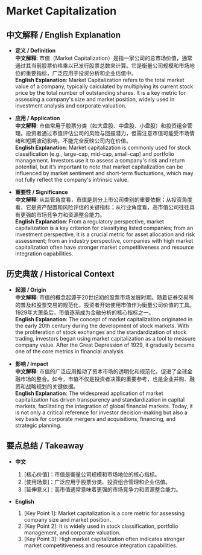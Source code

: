 # Market Capitalization

## 中文解释 / English Explanation

* **定义 / Definition**  
  **中文解释**: 市值（Market Capitalization）是指一家公司的总市场价值，通常通过其当前股票价格乘以已发行股票总数来计算。它是衡量公司规模和市场地位的重要指标，广泛应用于投资分析和企业估值中。  
  **English Explanation**: Market Capitalization refers to the total market value of a company, typically calculated by multiplying its current stock price by the total number of outstanding shares. It is a key metric for assessing a company's size and market position, widely used in investment analysis and corporate valuation.

* **应用 / Application**  
  **中文解释**: 市值常用于股票分类（如大盘股、中盘股、小盘股）和投资组合管理。投资者通过市值评估公司的风险与回报潜力，但需注意市值可能受市场情绪和短期波动影响，不能完全反映公司内在价值。  
  **English Explanation**: Market capitalization is commonly used for stock classification (e.g., large-cap, mid-cap, small-cap) and portfolio management. Investors use it to assess a company's risk and return potential, but it’s important to note that market capitalization can be influenced by market sentiment and short-term fluctuations, which may not fully reflect the company's intrinsic value.

* **重要性 / Significance**  
  **中文解释**: 从监管角度看，市值是划分上市公司类别的重要依据；从投资角度看，它是资产配置和风险评估的关键指标；从行业角度看，高市值公司往往具有更强的市场竞争力和资源整合能力。  
  **English Explanation**: From a regulatory perspective, market capitalization is a key criterion for classifying listed companies; from an investment perspective, it is a crucial metric for asset allocation and risk assessment; from an industry perspective, companies with high market capitalization often have stronger market competitiveness and resource integration capabilities.

## 历史典故 / Historical Context

* **起源 / Origin**  
  **中文解释**: 市值的概念起源于20世纪初的股票市场发展时期。随着证券交易所的普及和股票交易的规范化，投资者开始使用市值作为衡量公司价值的工具。1929年大萧条后，市值逐渐成为金融分析的核心指标之一。  
  **English Explanation**: The concept of market capitalization originated in the early 20th century during the development of stock markets. With the proliferation of stock exchanges and the standardization of stock trading, investors began using market capitalization as a tool to measure company value. After the Great Depression of 1929, it gradually became one of the core metrics in financial analysis.

* **影响 / Impact**  
  **中文解释**: 市值的广泛应用推动了资本市场的透明化和规范化，促进了全球金融市场的整合。如今，市值不仅是投资者决策的重要参考，也是企业并购、融资和战略规划的关键依据。  
  **English Explanation**: The widespread application of market capitalization has driven transparency and standardization in capital markets, facilitating the integration of global financial markets. Today, it is not only a critical reference for investor decision-making but also a key basis for corporate mergers and acquisitions, financing, and strategic planning.

## 要点总结 / Takeaway

* **中文**  
  1. [核心价值]：市值是衡量公司规模和市场地位的核心指标。  
  2. [使用场景]：广泛应用于股票分类、投资组合管理和企业估值。  
  3. [延伸意义]：高市值通常意味着更强的市场竞争力和资源整合能力。

* **English**  
  1. [Key Point 1]: Market capitalization is a core metric for assessing company size and market position.  
  2. [Key Point 2]: It is widely used in stock classification, portfolio management, and corporate valuation.  
  3. [Key Point 3]: High market capitalization often indicates stronger market competitiveness and resource integration capabilities.